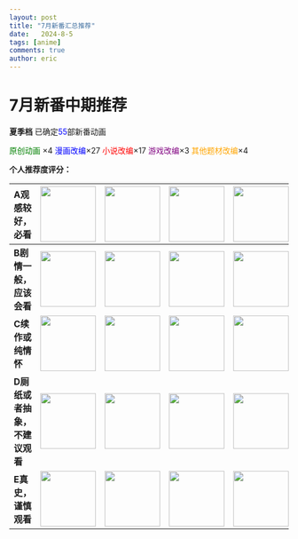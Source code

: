 ```yaml
---
layout: post
title: "7月新番汇总推荐"
date:   2024-8-5
tags: [anime]
comments: true
author: eric
---
```


<!-- more -->
# 7月新番中期推荐
**夏季档** 已确定<span style="color: blue;">55</span>部新番动画

<span style="color: green;">原创动画</span> ×4
<span style="color: blue;">漫画改编</span>×27
<span style="color: red;">小说改编</span>×17
<span style="color: purple;">游戏改编</span>×3
<span style="color: orange;">其他题材改编</span>×4

**个人推荐度评分：**

| A观感较好，必看               | <img   src="https://i0.hdslb.com/bfs/new_dyn/7f409d9103ae57f6795c49105c541e6b512995925.jpg"   width="100"> | <img   src="http://i0.hdslb.com/bfs/new_dyn/35d96aa29e8e06e0f7b9579ded48c59d512995925.jpg"   width="100"> | <img   src="http://i0.hdslb.com/bfs/new_dyn/5efe046c9af6662fda816f036e901d49512995925.jpg"   width="100"> | <img   src="https://lain.bgm.tv/r/400/pic/cover/l/85/c1/475354_QyO6r.jpg"   width="100">                  | <img   src="http://i0.hdslb.com/bfs/new_dyn/79738d896af060ea4b0f40a9ad67b3db512995925.jpg"   width="100"> |                                                                                                           |                                                                                                           |
| :----------------------------- | ---------------------------------------------------------------------------------------------------------- | --------------------------------------------------------------------------------------------------------- | --------------------------------------------------------------------------------------------------------- | --------------------------------------------------------------------------------------------------------- | --------------------------------------------------------------------------------------------------------- | --------------------------------------------------------------------------------------------------------- | --------------------------------------------------------------------------------------------------------- |
| **B剧情一般，应该会看**       | <img   src="http://i0.hdslb.com/bfs/new_dyn/23e74263b01ca49ecd8f1fd22233a519512995925.jpg"   width="100">  | <img   src="http://i0.hdslb.com/bfs/new_dyn/1be063f6f525a47e01a10c6aac55ec6b512995925.jpg"   width="100"> | <img   src="http://i0.hdslb.com/bfs/new_dyn/85f7b88bd339d5382277ca1781b89155512995925.jpg"   width="100"> | <img   src="http://i0.hdslb.com/bfs/new_dyn/593b9ea8f2ca69d238b2cfb5c65f4cdb512995925.jpg"   width="100"> | <img   src="http://i0.hdslb.com/bfs/new_dyn/f31d160bfd3aaa23d3098f51fa877a52512995925.jpg"   width="100"> | <img   src="http://i0.hdslb.com/bfs/new_dyn/703439d8e1748399ed734b0cf3e6bd7c512995925.jpg"   width="100"> | <img   src="http://i0.hdslb.com/bfs/new_dyn/7e2747037fc9168bcbb7254f44b8c905512995925.jpg"   width="100"> |
| **C续作或纯情怀**             | <img   src="https://i0.hdslb.com/bfs/new_dyn/d3f680b43c412bbe2bacd026afb68373512995925.jpg"   width="100"> | <img   src="https://lain.bgm.tv/r/400/pic/cover/l/c0/da/343182_ypN8w.jpg"   width="100">                  | <img   src="http://i0.hdslb.com/bfs/new_dyn/d8840781422558a84ea3f7d27934c37e512995925.jpg"   width="100"> | <img   src="http://i0.hdslb.com/bfs/new_dyn/6b439e3a2d4deba5de49d3bf1b6b4e7d512995925.jpg"   width="100"> | <img   src="http://i0.hdslb.com/bfs/new_dyn/d8840781422558a84ea3f7d27934c37e512995925.jpg"   width="100"> |                                                                                                           |                                                                                                           |
| **D厕纸或者抽象，不建议观看** | <img   src="http://i0.hdslb.com/bfs/new_dyn/7b13997e0079c3c6b7e9b147e31d426a512995925.jpg"   width="100">  | <img   src="http://i0.hdslb.com/bfs/new_dyn/e1650111602cb1df65f07a557c48027c512995925.jpg"   width="100"> | <img   src="http://i0.hdslb.com/bfs/new_dyn/2a9c8c2c224d4e4535b8001336fb4fcd512995925.jpg"   width="100"> | <img   src="http://i0.hdslb.com/bfs/new_dyn/e001abf87ed0ab489b3f82ceb206fa90512995925.jpg"   width="100"> | <img   src="http://i0.hdslb.com/bfs/new_dyn/4b4052c5e314ea19b3b08a107ce09e6a512995925.jpg"   width="100"> | <img   src="http://i0.hdslb.com/bfs/new_dyn/5183c0ceec3d96decce8fab6be2065d6512995925.jpg"   width="100"> |                                                                                                           |
| **E真史，谨慎观看**           | <img   src="https://i0.hdslb.com/bfs/new_dyn/a31b59090838e81303b6fc069d5d16b5512995925.jpg"   width="100"> | <img   src="http://i0.hdslb.com/bfs/new_dyn/fe488ccbc97d6313b5fd4d1f74ec9ebc512995925.jpg"   width="100"> | <img   src="http://i0.hdslb.com/bfs/new_dyn/4b4052c5e314ea19b3b08a107ce09e6a512995925.jpg"   width="100"> | <img   src="http://i0.hdslb.com/bfs/new_dyn/5183c0ceec3d96decce8fab6be2065d6512995925.jpg"   width="100"> |                                                                                                           |                                                                                                           |                                                                                                           |